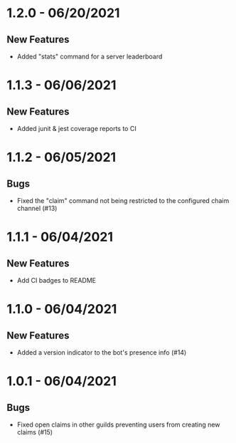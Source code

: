 # 1.2.0 - 06/20/2021

## New Features

- Added "stats" command for a server leaderboard

# 1.1.3 - 06/06/2021

## New Features

- Added junit & jest coverage reports to CI

# 1.1.2 - 06/05/2021

## Bugs

- Fixed the "claim" command not being restricted to the configured chaim channel (#13)

# 1.1.1 - 06/04/2021

## New Features

- Add CI badges to README

# 1.1.0 - 06/04/2021

## New Features

- Added a version indicator to the bot's presence info (#14)

# 1.0.1 - 06/04/2021

## Bugs

- Fixed open claims in other guilds preventing users from creating new claims (#15)
